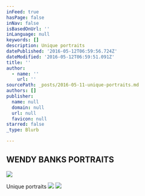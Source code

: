 ```yaml
---
inFeed: true
hasPage: false
inNav: false
isBasedOnUrl: ''
inLanguage: null
keywords: []
description: Unique portraits
datePublished: '2016-05-12T06:59:56.724Z'
dateModified: '2016-05-12T06:59:51.091Z'
title: ''
author:
  - name: ''
    url: ''
sourcePath: _posts/2016-05-11-unique-portraits.md
authors: []
publisher:
  name: null
  domain: null
  url: null
  favicon: null
starred: false
_type: Blurb

---
```

## WENDY BANKS PORTRAITS
![](https://the-grid-user-content.s3-us-west-2.amazonaws.com/5974c658-645e-4003-8128-d6ab411163c7.jpg)

Unique portraits
![](https://s3-us-west-2.amazonaws.com/the-grid-img/p/979004e7437a0bd2c93570c241c879251b2d1bc3.jpg)
![](https://s3-us-west-2.amazonaws.com/the-grid-img/p/c7aeb490328f84c3a438a1bf6f6f0608b0ca8115.jpg)